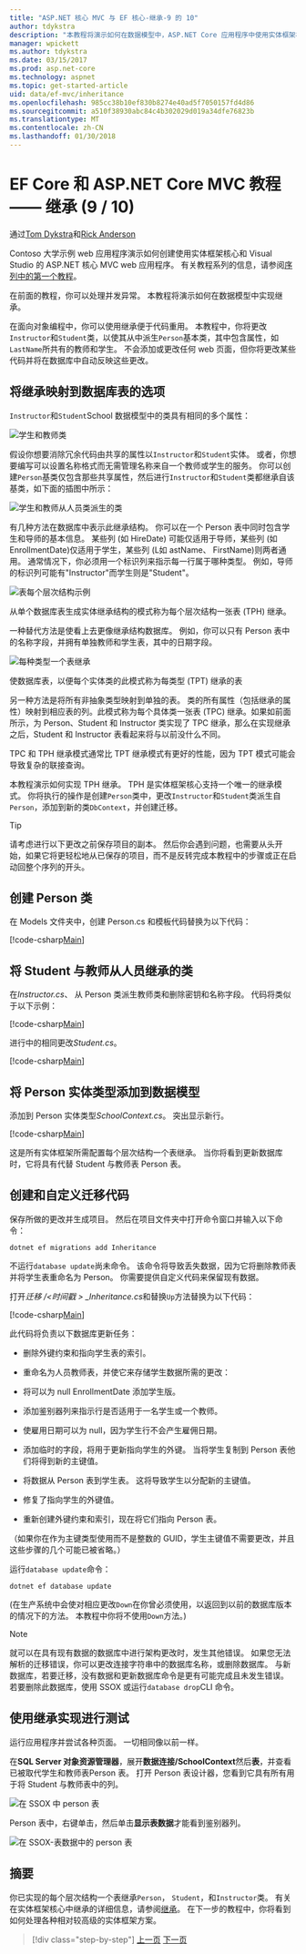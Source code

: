 ```yaml
---
title: "ASP.NET 核心 MVC 与 EF 核心-继承-9 的 10"
author: tdykstra
description: "本教程将演示如何在数据模型中，ASP.NET Core 应用程序中使用实体框架核心实现继承。"
manager: wpickett
ms.author: tdykstra
ms.date: 03/15/2017
ms.prod: asp.net-core
ms.technology: aspnet
ms.topic: get-started-article
uid: data/ef-mvc/inheritance
ms.openlocfilehash: 985cc38b10ef830b8274e40ad5f7050157fd4d86
ms.sourcegitcommit: a510f38930abc84c4b302029d019a34dfe76823b
ms.translationtype: MT
ms.contentlocale: zh-CN
ms.lasthandoff: 01/30/2018
---
```

# <a name="inheritance---ef-core-with-aspnet-core-mvc-tutorial-9-of-10"></a>EF  Core 和 ASP.NET  Core  MVC 教程 —— 继承 (9 / 10)
通过[Tom Dykstra](https://github.com/tdykstra)和[Rick Anderson](https://twitter.com/RickAndMSFT)

Contoso 大学示例 web 应用程序演示如何创建使用实体框架核心和 Visual Studio 的 ASP.NET 核心 MVC web 应用程序。 有关教程系列的信息，请参阅[序列中的第一个教程](intro.md)。

在前面的教程，你可以处理并发异常。 本教程将演示如何在数据模型中实现继承。

在面向对象编程中，你可以使用继承便于代码重用。 本教程中，你将更改`Instructor`和`Student`类，以使其从中派生`Person`基本类，其中包含属性，如`LastName`所共有的教师和学生。 不会添加或更改任何 web 页面，但你将更改某些代码并将在数据库中自动反映这些更改。

## <a name="options-for-mapping-inheritance-to-database-tables"></a>将继承映射到数据库表的选项

`Instructor`和`Student`School 数据模型中的类具有相同的多个属性：

![学生和教师类](inheritance/_static/no-inheritance.png)

假设你想要消除冗余代码由共享的属性以`Instructor`和`Student`实体。 或者，你想要编写可以设置名称格式而无需管理名称来自一个教师或学生的服务。 你可以创建`Person`基类仅包含那些共享属性，然后进行`Instructor`和`Student`类都继承自该基类，如下面的插图中所示：

![学生和教师从人员类派生的类](inheritance/_static/inheritance.png)

有几种方法在数据库中表示此继承结构。 你可以在一个 Person 表中同时包含学生和导师的基本信息。 某些列 (如 HireDate) 可能仅适用于导师，某些列 (如 EnrollmentDate)仅适用于学生，某些列 (L如 astName、 FirstName)则两者通用。 通常情况下，你必须用一个标识列来指示每一行属于哪种类型。 例如，导师的标识列可能有"Instructor"而学生则是"Student"。

![表每个层次结构示例](inheritance/_static/tph.png)

从单个数据库表生成实体继承结构的模式称为每个层次结构一张表 (TPH) 继承。

一种替代方法是使看上去更像继承结构数据库。 例如，你可以只有 Person 表中的名称字段，并拥有单独教师和学生表，其中的日期字段。

![每种类型一个表继承](inheritance/_static/tpt.png)

使数据库表，以便每个实体类的此模式称为每类型 (TPT) 继承的表

另一种方法是将所有非抽象类型映射到单独的表。 类的所有属性（包括继承的属性）映射到相应表的列。此模式称为每个具体类一张表 (TPC) 继承。如果如前面所示，为 Person、Student 和 Instructor 类实现了 TPC 继承，那么在实现继承之后，Student 和 Instructor 表看起来将与以前没什么不同。

TPC 和 TPH 继承模式通常比 TPT 继承模式有更好的性能，因为 TPT 模式可能会导致复杂的联接查询。

本教程演示如何实现 TPH 继承。 TPH 是实体框架核心支持一个唯一的继承模式。  你将执行的操作是创建`Person`类中，更改`Instructor`和`Student`类派生自`Person`，添加到新的类`DbContext`，并创建迁移。

> [!TIP] 
> 请考虑进行以下更改之前保存项目的副本。  然后你会遇到问题，也需要从头开始，如果它将更轻松地从已保存的项目，而不是反转完成本教程中的步骤或正在启动回整个序列的开头。

## <a name="create-the-person-class"></a>创建 Person 类

在 Models 文件夹中，创建 Person.cs 和模板代码替换为以下代码：

[!code-csharp[Main](intro/samples/cu/Models/Person.cs)]

## <a name="make-student-and-instructor-classes-inherit-from-person"></a>将 Student 与教师从人员继承的类

在*Instructor.cs*、 从 Person 类派生教师类和删除密钥和名称字段。 代码将类似于以下示例：

[!code-csharp[Main](intro/samples/cu/Models/Instructor.cs?name=snippet_AfterInheritance&highlight=8)]

进行中的相同更改*Student.cs*。

[!code-csharp[Main](intro/samples/cu/Models/Student.cs?name=snippet_AfterInheritance&highlight=8)]

## <a name="add-the-person-entity-type-to-the-data-model"></a>将 Person 实体类型添加到数据模型

添加到 Person 实体类型*SchoolContext.cs*。 突出显示新行。

[!code-csharp[Main](intro/samples/cu/Data/SchoolContext.cs?name=snippet_AfterInheritance&highlight=19,30)]

这是所有实体框架所需配置每个层次结构一个表继承。 当你将看到更新数据库时，它将具有代替 Student 与教师表 Person 表。

## <a name="create-and-customize-migration-code"></a>创建和自定义迁移代码

保存所做的更改并生成项目。 然后在项目文件夹中打开命令窗口并输入以下命令：

```console
dotnet ef migrations add Inheritance
```

不运行`database update`尚未命令。 该命令将导致丢失数据，因为它将删除教师表并将学生表重命名为 Person。 你需要提供自定义代码来保留现有数据。

打开*迁移 /\<时间戳 > _Inheritance.cs*和替换`Up`方法替换为以下代码：

[!code-csharp[Main](intro/samples/cu/Migrations/20170216215525_Inheritance.cs?name=snippet_Up)]

此代码将负责以下数据库更新任务：

* 删除外键约束和指向学生表的索引。

* 重命名为人员教师表，并使它来存储学生数据所需的更改：

* 将可以为 null EnrollmentDate 添加学生版。

* 添加鉴别器列来指示行是否适用于一名学生或一个教师。

* 使雇用日期可以为 null，因为学生行不会产生雇佣日期。

* 添加临时的字段，将用于更新指向学生的外键。 当将学生复制到 Person 表他们将得到新的主键值。

* 将数据从 Person 表到学生表。 这将导致学生以分配新的主键值。

* 修复了指向学生的外键值。

* 重新创建外键约束和索引，现在将它们指向 Person 表。

（如果你在作为主键类型使用而不是整数的 GUID，学生主键值不需要更改，并且这些步骤的几个可能已被省略。）

运行`database update`命令：

```console
dotnet ef database update
```

(在生产系统中会使对相应更改`Down`在你曾必须使用，以返回到以前的数据库版本的情况下的方法。 本教程中你将不使用`Down`方法。)

> [!NOTE] 
> 就可以在具有现有数据的数据库中进行架构更改时，发生其他错误。 如果您无法解析的迁移错误，你可以更改连接字符串中的数据库名称，或删除数据库。 与新数据库，若要迁移，没有数据和更新数据库命令是更有可能完成且未发生错误。 若要删除此数据库，使用 SSOX 或运行`database drop`CLI 命令。

## <a name="test-with-inheritance-implemented"></a>使用继承实现进行测试

运行应用程序并尝试各种页面。 一切相同像以前一样。

在**SQL Server 对象资源管理器**，展开**数据连接/SchoolContext**然后**表**，并查看已被取代学生和教师表Person 表。 打开 Person 表设计器，您看到它具有所有用于将 Student 与教师表中的列。

![在 SSOX 中 person 表](inheritance/_static/ssox-person-table.png)

Person 表中，右键单击，然后单击**显示表数据**才能看到鉴别器列。

![在 SSOX-表数据中的 person 表](inheritance/_static/ssox-person-data.png)

## <a name="summary"></a>摘要

你已实现的每个层次结构一个表继承`Person`， `Student`，和`Instructor`类。 有关在实体框架核心中继承的详细信息，请参阅[继承](https://docs.microsoft.com/ef/core/modeling/inheritance)。 在下一步的教程中，你将看到如何处理各种相对较高级的实体框架方案。

>[!div class="step-by-step"]
[上一页](concurrency.md)
[下一页](advanced.md)  
